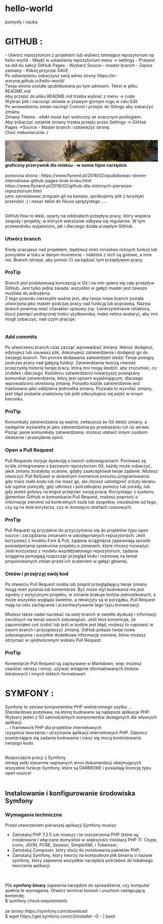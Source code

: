# hello-world
pomysły i nauka

<h1>
GITHUB :  </h1>
- Utwórz repozytorium z projektem lub wybierz istniejące repozytorium np hello-world
- Wejdź w ustawienia repozytorium menu -> settings
- Przewiń na dół do sekcji GitHub Pages
- Wybierz Source – master branch
- Zapisz zamiany - Kliknij przycisk SAVE. <br>
Po odświeżeniu zobaczysz swój adres strony https://m-woryna.github.io/hello-world/<br>
Twoja strona została opublikowana po tym adresem. Tekst w pliku README.md<br>
Aby przejść do pliku README.md trzeba wybrać z menu -> code<br>
Wybrać plik i nacisnąć ołówek w prawym górnym rogu w celu Edit <br>
Po wrowadzeniu zmian nacinąć Commit i przejść do Sttings aby zobaczyć zmiany. <br>
Zmiana Theme - efekt może być widoczny ze znacznym poślizgiem.<br>
Aby zobaczyć ostatnie zmiany trzeba przejśc przez Settings -> GitHub Pages ->Source - Master branch  i odświeżyć stronę.
<br>Choć niekoniecznie :/<br><br>
<IMG SRC="ogrodnik_zima1.jpg" BORDER="0"  ALT="obrazek zimowy">
  <b>graficzny przerywnik dla relaksu - w sumie fajne narzędzie</b> <BR>
 <br>
  pomocna strona : https://www.flynerd.pl/2018/02/opublikowac-strone-internetowa-github-pages-krok-kroku.html
  <br>
  https://www.flynerd.pl/2018/02/github-dla-zielonych-pierwsze-repozytorium.html
  <br>
  jutro zainstalowac program git na kompie, spróbujemy plik z turystyki przerobić ;) i nasac tekst do fikusa sprężystego ....<br><br>
  
GitHub flow to lekki, oparty na oddziałach przepływ pracy, który wspiera zespoły i projekty, w których wdrażanie odbywa się regularnie. W tym przewodniku wyjaśniono, jak i dlaczego działa przepływ GitHub.<br>

<h3> Utwórz branch</h3>

Kiedy pracujesz nad projektem, będziesz mieć mnóstwo różnych funkcji lub pomysłów w toku w danym momencie - niektóre z nich są gotowe, a inne nie. Branch istnieje, aby pomóc Ci zarządzać tym przepływem pracy. <br>

<h3>ProTip</h3>

Branch jest podstawową koncepcją w Git i na nim opiera się cały przepływ GitHub. Jest tylko jedna zasada: wszystko w gałęzi master jest zawsze możliwe do wdrożenia.<br>
Z tego powodu niezwykle ważne jest, aby twoja nowa branch została utworzona jako master podczas pracy nad funkcją lub poprawką. Nazwa branch powinna mieć charakter opisowy (np. Uwierzytelnianie refaktora, klucz pamięci podręcznej treści użytkownika, make-retina-avatary), aby inni mogli zobaczyć, nad czym pracuje.<br><br>

<h3>Add commits</h3>
Po utworzeniu branch czas zacząć wprowadzać zmiany. Ilekroć dodajesz, edytujesz lub usuwasz plik, dokonujesz zatwierdzenia i dodajesz go do swojego branch. Ten proces dodawania zatwierdzeń śledzi Twoje postępy podczas pracy nad gałęzią funkcji.
Zatwierdzenia tworzą również przejrzystą historię twojej pracy, którą inni mogą śledzić, aby zrozumieć, co zrobiłeś i dlaczego. Każdemu zatwierdzeniu towarzyszy powiązany komunikat zatwierdzenia, który jest opisem wyjaśniającym, dlaczego wprowadzono określoną zmianę. Ponadto każde zatwierdzenie jest traktowane jako oddzielna jednostka zmiany. Pozwala to wycofać zmiany, jeśli błąd zostanie znaleziony lub jeśli zdecydujesz się pójść w innym kierunku.

<h3>ProTip</h3>

Komunikaty zatwierdzania są ważne, zwłaszcza że Git śledzi zmiany, a następnie wyświetla je jako zatwierdzenia po przekazaniu ich na serwer. Pisząc jasne komunikaty zatwierdzania, możesz ułatwić innym osobom śledzenie i przesyłanie opinii.

<h3>Open a Pull Request</h3>
Pull Requests inicjuje dyskusję o twoich zobowiązaniach. Ponieważ są ściśle zintegrowane z bazowym repozytorium Git, każdy może zobaczyć, jakie zmiany zostałyby scalone, gdyby zaakceptował twoje żądanie.
Możesz otworzyć Pull ReQuest w dowolnym momencie procesu programowania: gdy masz mało kodu lub nie masz go, ale chcesz udostępnić zrzuty ekranu lub ogólne pomysły, gdy utkniesz i potrzebujesz pomocy lub porady, lub gdy jesteś gotowy na kogoś przejrzeć swoją pracę. Korzystając z systemu @mention GitHub w komunikacie Pull Request, możesz poprosić o informacje zwrotne od konkretnych osób lub zespołów, niezależnie od tego, czy są na dole korytarza, czy w dziesięciu strefach czasowych.

<h3>ProTip</h3>

Pull Request są przydatne do przyczyniania się do projektów typu open source i zarządzania zmianami w udostępnianych repozytoriach. Jeśli korzystasz z modelu Fork & Pull, żądania ściągnięcia zapewniają sposób powiadamiania opiekunów projektu o zmianach, które chcesz rozważyć. Jeśli korzystasz z modelu współdzielonego repozytorium, żądania ściągania pomagają rozpocząć przegląd kodu i rozmowę na temat proponowanych zmian przed ich scaleniem w gałęzi głównej.

<h3>Omów i przejrzyj swój kod</h3>

Po otwarciu Pull Request osoba lub zespół przeglądający twoje zmiany mogą mieć pytania lub komentarze. 
Być może styl kodowania nie jest zgodny z wytycznymi projektu, w zmianie brakuje testów jednostkowych, a może wszystko wygląda świetnie, a rekwizyty są w porządku. Pull Request mają na celu zachęcanie i przechwytywanie tego typu konwersacji.

Możesz także nadal naciskać na swój branch w świetle dyskusji i informacji zwrotnych na temat swoich zobowiązań. Jeśli ktoś komentuje, że zapomniałeś coś zrobić lub jeśli w kodzie jest błąd, możesz to naprawić w swoim branch i przyspieszyć zmianę. GitHub pokaże twoje nowe zobowiązania i wszelkie dodatkowe informacje zwrotne, które możesz otrzymać w ujednoliconym widoku Pull Request.

<h3>ProTip</h3>

Komentarze Pull Request są zapisywane w Markdown, więc możesz osadzać obrazy i emoji, używać wstępnie sformatowanych bloków tekstowych i innych lekkich formatowań.

<h1>
SYMFONY :  </h1>

Symfony to zestaw komponentów PHP wielokrotnego użytku ...<br>
Standardowa podstawa, na której budowane są najlepsze aplikacje PHP. Wybierz jeden z 50 samodzielnych komponentów dostępnych dla własnych aplikacji.<br>
... i framework PHP dla projektów internetowych<br>
rzyspiesz tworzenie i utrzymanie aplikacji internetowych PHP. Zakończ powtarzające się zadania kodowania i ciesz się mocą kontrolowania swojego kodu.
<br><br>

Rozpoczęcie pracy z Symfony<br>
stnieją setki starannie napisanych stron dokumentacji obejmujących wszystkie funkcje Symfony, które są DARMOWE i posiadają licencję typu open source!<br>
<br>

<h2>Instalowanie i konfigurowanie środowiska Symfony</h2>

<h3>Wymagania techniczne</h3>

Przed utworzeniem pierwszej aplikacji Symfony musisz:<br>

- Zainstaluj PHP 7.2.5 lub nowszy i te rozszerzenia PHP (które są instalowane i włączane domyślnie w większości instalacji PHP 7): Ctype, iconv, JSON, PCRE, Session, SimpleXML i Tokenizer;<br>
- Zainstaluj Composer, który służy do instalowania pakietów PHP;<br>
- Zainstaluj Symfony, który tworzy na komputerze plik binarny o nazwie symfony, który zapewnia wszystkie narzędzia potrzebne do lokalnego tworzenia aplikacji.
<br>
<br>
Plik <b>symfony binary</b> zapewnia narzędzie do sprawdzenia, czy komputer spełnia te wymagania. Otwórz terminal konsoli i uruchom następującą komendę:<br>
$  symfony check:requirements
<br><br>
ze strony https://symfony.com/download <br>
$ wget https://get.symfony.com/cli/installer -O - | bash
<br>
